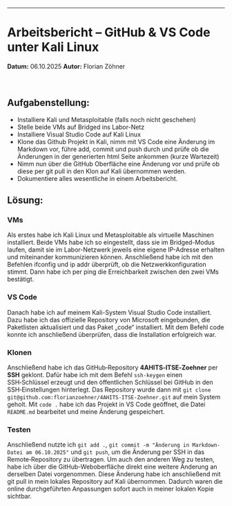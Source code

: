

---

# Arbeitsbericht – GitHub & VS Code unter Kali Linux

**Datum:** 06.10.2025
**Autor:** Florian Zöhner
<br>
<br>
<br>
## Aufgabenstellung:<br>
 
- Installiere Kali und Metasploitable (falls noch nicht geschehen)
- Stelle beide VMs auf Bridged ins Labor-Netz
- Installiere Visual Studio Code auf Kali Linux
- Klone das Github Projekt in Kali, nimm mit VS Code eine Änderung im Markdown vor, führe add, commit und push durch und prüfe ob die Änderungen in der generierten html Seite ankommen (kurze Wartezeit)
- Nimm nun über die GitHub Oberfläche eine Änderung vor und prüfe ob diese per git pull in den Klon auf Kali übernommen werden.
- Dokumentiere alles wesentliche in einem Arbeitsbericht. <br>

## Lösung: 

### VMs
Als erstes habe ich Kali Linux und Metasploitable als virtuelle Maschinen installiert. Beide VMs habe ich so eingestellt, dass sie im Bridged-Modus laufen, damit sie im Labor-Netzwerk jeweils eine eigene IP-Adresse erhalten und miteinander kommunizieren können. Anschließend habe ich mit den Befehlen ifconfig und ip addr überprüft, ob die Netzwerkkonfiguration stimmt. Dann habe ich per ping die Erreichbarkeit zwischen den zwei VMs bestätigt.<br>

### VS Code
Danach habe ich auf meinem Kali-System Visual Studio Code installiert. Dazu habe ich das offizielle Repository von Microsoft eingebunden, die Paketlisten aktualisiert und das Paket „code“ installiert. Mit dem Befehl code konnte ich anschließend überprüfen, dass die Installation erfolgreich war.<br>

### Klonen
Anschließend habe ich das GitHub‑Repository **4AHITS‑ITSE‑Zoehner** per **SSH** geklont. 
Dafür habe ich mit dem Befehl `ssh-keygen` einen SSH‑Schlüssel erzeugt und den öffentlichen Schlüssel bei GitHub in den SSH‑Einstellungen hinterlegt.
Das Repository wurde dann mit  `git clone git@github.com:florianzoehner/4AHITS-ITSE-Zoehner.git` auf mein System geholt. 
Mit `code .` habe ich das Projekt in VS Code geöffnet, die Datei `README.md` bearbeitet und meine Änderung gespeichert. <br>

### Testen
Anschließend nutzte ich `git add .`, `git commit -m "Änderung in Markdown-Datei am 06.10.2025"` und `git push`, um die Änderung per SSH in das Remote‑Repository zu übertragen. 
Um auch den anderen Weg zu testen, habe ich über die GitHub-Weboberfläche direkt eine weitere Änderung an derselben Datei vorgenommen. Diese Änderung habe ich anschließend mit git pull in mein lokales Repository auf Kali übernommen. Dadurch waren die online durchgeführten Anpassungen sofort auch in meiner lokalen Kopie sichtbar.




